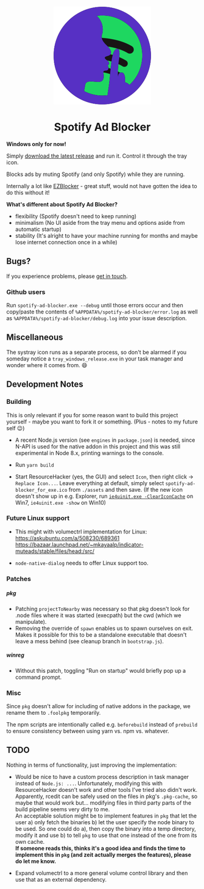 <p align="center"><img src="./assets/spotify-ad-blocker.png" /></p>
<h1 align="center">Spotify Ad Blocker</h1>

**Windows only for now!**

Simply [download the latest release](https://github.com/s-h-a-d-o-w/spotify-ad-blocker/releases/latest) and 
run it.
Control it through the tray icon.

Blocks ads by muting Spotify (and only Spotify) while they are running.

Internally a lot like [EZBlocker](https://github.com/Xeroday/Spotify-Ad-Blocker) - great stuff, 
would not have gotten the idea to do this without it! 

**What's different about Spotify Ad Blocker?**

- flexibility (Spotify doesn't need to keep running)
- minimalism (No UI aside from the tray menu and options aside from automatic startup)
- stability (It's alright to have your machine running for months and maybe lose internet connection once in a while)

## Bugs? 

If you experience problems, please [get in touch](mailto://ao@variations-of-shadow.com).

### Github users 

Run `spotify-ad-blocker.exe --debug` until those errors occur and 
then copy/paste the contents of `%APPDATA%/spotify-ad-blocker/error.log` as well as 
`%APPDATA%/spotify-ad-blocker/debug.log` into your issue description.

## Miscellaneous

The systray icon runs as a separate process, so don't be alarmed if you someday notice a 
`tray_windows_release.exe` in your task manager and wonder where it comes from. :smile: 

## Development Notes

### Building

This is only relevant if you for some reason want to build this project yourself - maybe you 
want to fork it or something. (Plus - notes to my future self :wink:) 

- A recent Node.js version (see `engines` in `package.json`) is needed, since N-API is used 
for the native addon in this project and this was still experimental in Node 8.x, printing 
warnings to the console.

- Run `yarn build`

- Start ResourceHacker (yes, the GUI) and select `Icon`, then right click -> `Replace Icon...`. 
Leave everything at default, simply select `spotify-ad-blocker_for_exe.ico` from `./assets` and 
then save.
(If the new icon doesn't show up in e.g. Explorer, run 
[`ie4uinit.exe -ClearIconCache`](https://superuser.com/a/499079/700677) on Win7,
`ie4uinit.exe -show` on Win10)

### Future Linux support

- This might with volumectrl implementation for Linux:    
https://askubuntu.com/a/508230/689361  
https://bazaar.launchpad.net/~mkayaalp/indicator-muteads/stable/files/head:/src/

- `node-native-dialog` needs to offer Linux support too.  

### Patches

##### pkg

- Patching `projectToNearby` was necessary so that pkg doesn't look for .node files where it was 
started (execpath) but the cwd (which we manipulate).
- Removing the override of `spawn` enables us to spawn ourselves on exit. Makes it possible for this 
to be a standalone executable that doesn't leave a mess behind (see cleanup branch in `bootstrap.js`).

##### winreg

- Without this patch, toggling "Run on startup" would briefly pop up a command prompt.

### Misc

Since `pkg` doesn't allow for including of native addons in the package, we rename them to 
`.foolpkg` temporarily.

The npm scripts are intentionally called e.g. `beforebuild` instead of `prebuild` to ensure 
consistency between using yarn vs. npm vs. whatever.

## TODO

Nothing in terms of functionality, just improving the implementation:

- Would be nice to have a custom process description in task manager instead of `Node.js: ...`.
Unfortunately, modifying this with ResourceHacker doesn't work and other tools I've tried also 
didn't work.  
Apparently, rcedit can be safely used on the files in pkg's `.pkg-cache`, so maybe 
that would work but... modifying files in third party parts of the build pipeline seems very 
dirty to me.  
An acceptable solution might be to implement features in `pkg` that let the user a) only 
fetch the binaries b) let the user specify the node binary to be used. So one could do a), then 
copy the binary into a temp directory, modify it and use b) to tell `pkg` to use that one instead 
of the one from its own cache.  
**If someone reads this, thinks it's a good idea and finds the time to implement this in `pkg` 
(and zeit actually merges the features), please do let me know.**
 
- Expand volumectrl to a more general volume control library and then use that as an external 
dependency.
